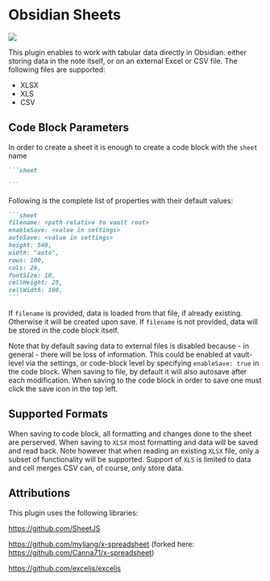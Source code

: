 # Obsidian Sheets

![](https://github.com/Canna71/obsidian-sheets/docs/Screen01.png)

This plugin enables to work with tabular data directly in Obsidian: either storing data in the note itself, or on an external Excel or CSV file.
The following files are supported:
- XLSX
- XLS
- CSV


## Code Block Parameters

In order to create a sheet it is enough to create a code block with the `sheet` name

~~~markdown
```sheet

```
~~~

Following is the complete list of properties with their default values:

~~~markdown
```sheet
filename: <path relative to vault root>
enableSave: <value in settings>
autoSave: <value in settings>
height: 540,
width: "auto",
rows: 100,
cols: 26,
fontSize: 10,
cellHeight: 25,
cellWidth: 100,
```
~~~


If `filename` is provided, data is loaded from that file, if already existing. Otherwise it will be created upon save.
If `filename` is not provided, data will be stored in the code block itself.

Note that by default saving data to external files is disabled because - in general - there will be loss of information. This could be enabled at vault-level via the settings, or code-block level by specifying `enableSave: true` in the code block.
When saving to file, by default it will also autosave after each modification. When saving to the code block in order to save one must click the save icon in the top left.

## Supported Formats

When saving to code block, all formatting and changes done to the sheet are perserved.
When saving to `XLSX` most formatting and data will be saved and read back. Note however that when reading an existing `XLSX` file, only a subset of functionality will be supported. 
Support of `XLS` is limited to data and cell merges
CSV can, of course, only store data.


## Attributions

This plugin uses the following libraries:

https://github.com/SheetJS

https://github.com/myliang/x-spreadsheet (forked here: https://github.com/Canna71/x-spreadsheet)

https://github.com/exceljs/exceljs
